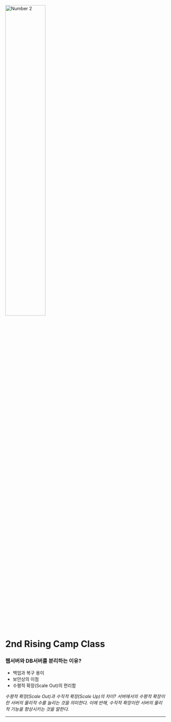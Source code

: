 <img src="https://images.unsplash.com/photo-1547891499-cab9a58acd9b?ixlib=rb-1.2.1&ixid=MnwxMjA3fDB8MHxwaG90by1yZWxhdGVkfDEyfHx8ZW58MHx8fHw%3D&auto=format&fit=crop&w=500&q=60" width="50%" height="50%" title="Number 2" alt="Number 2"></img>
<br/>

2nd Rising Camp Class
=====================
### 웹서버와 DB서버를 분리하는 이유?
* 백업과 복구 용이
* 보안상의 이점
* 수평적 확장(Scale Out)의 편리함

*수평적 확장(Scale Out)과 수직적 확장(Scale Up)의 차이?
서버에서의 수평적 확장이란 서버의 물리적 수를 늘리는 것을 의미한다. 이에 반해, 수직적 확장이란 서버의 물리적 기능을 향상시키는 것을 말한다.*
- - - 
